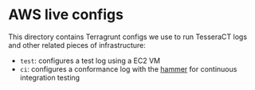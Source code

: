 # AWS live configs

This directory contains Terragrunt configs we use to run TesseraCT logs and
other related pieces of infrastructure:

- `test`: configures a test log using a
EC2 VM
- `ci`: configures a conformance log with the [hammer](/internal/hammer/)
for continuous integration testing
